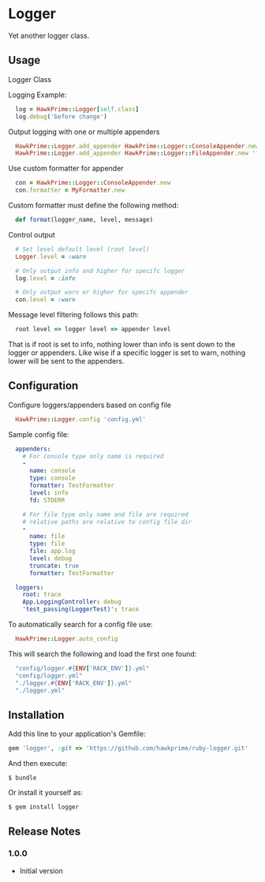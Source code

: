 # Logger

Yet another logger class.

## Usage

Logger Class

Logging Example:

```ruby
  log = HawkPrime::Logger[self.class]
  log.debug('before change')
```

Output logging with one or multiple appenders

```ruby
  HawkPrime::Logger.add_appender HawkPrime::Logger::ConsoleAppender.new 'con', :info
  HawkPrime::Logger.add_appender HawkPrime::Logger::FileAppender.new 'file', 'a.log', :debug
```

Use custom formatter for appender

```ruby
  con = HawkPrime::Logger::ConsoleAppender.new
  con.formatter = MyFormatter.new
```

Custom formatter must define the following method:

```ruby
  def format(logger_name, level, message)
```

Control output

```ruby
  # Set level default level (root level)
  Logger.level = :warn

  # Only output info and higher for specifc logger
  log.level = :info

  # Only output warn or higher for specifc appender
  con.level = :warn
```

Message level filtering follows this path:

```ruby
  root level => logger level => appender level
```

That is if root is set to info, nothing lower than info
is sent down to the logger or appenders. Like wise if a
specific logger is set to warn, nothing lower will be
sent to the appenders.

## Configuration

Configure loggers/appenders based on config file

```ruby
  HawkPrime::Logger.config 'config.yml'
```

Sample config file:

```yaml
  appenders:
    # For console type only name is required
    -
      name: console
      type: console
      formatter: TestFormatter
      level: info
      fd: STDERR

    # For file type only name and file are required
    # relative paths are relative to config file dir
    -
      name: file
      type: file
      file: app.log
      level: debug
      truncate: true
      formatter: TestFormatter

  loggers:
    root: trace
    App.LoggingController: debug
    'test_passing(LoggerTest)': trace
```


To automatically search for a config file use:

```ruby
  HawkPrime::Logger.auto_config
```

This will search the following and load the first one found:

```ruby
  "config/logger.#{ENV['RACK_ENV']}.yml"
  "config/logger.yml"
  "./logger.#{ENV['RACK_ENV']}.yml"
  "./logger.yml"
```

## Installation

Add this line to your application's Gemfile:

```ruby
gem 'logger', :git => 'https://github.com/hawkprime/ruby-logger.git'
```

And then execute:

    $ bundle

Or install it yourself as:

    $ gem install logger

## Release Notes

### 1.0.0

* Initial version
